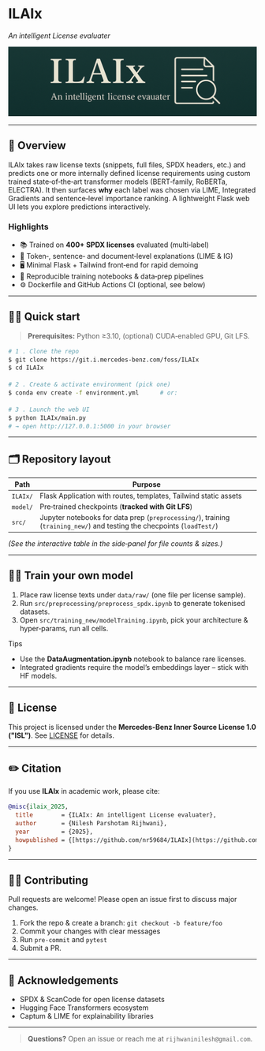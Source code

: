 # ILAIx

*An intelligent License evaluater*

![banner](banner.png) <!-- optional: replace with your own banner or remove -->

---

## 🚀 Overview

ILAIx takes raw license texts (snippets, full files, SPDX headers, etc.) and predicts one or more internally defined license requirements using custom trained state‑of‑the‑art transformer models (BERT‑family, RoBERTa, ELECTRA). It then surfaces **why** each label was chosen via LIME, Integrated Gradients and sentence‑level importance ranking. A lightweight Flask web UI lets you explore predictions interactively.

### Highlights

* 📚 Trained on **400+ SPDX licenses** evaluated (multi‑label)
* 🔎 Token‑, sentence‑ and document‑level explanations (LIME & IG)
* 🖥️ Minimal Flask + Tailwind front‑end for rapid demoing
* 🧪 Reproducible training notebooks & data‑prep pipelines
* ⚙️ Dockerfile and GitHub Actions CI (optional, see below)

---

## 🏃‍♂️ Quick start

> **Prerequisites:** Python ≥3.10, (optional) CUDA‑enabled GPU, Git LFS.

```bash
# 1 . Clone the repo
$ git clone https://git.i.mercedes-benz.com/foss/ILAIx
$ cd ILAIx

# 2 . Create & activate environment (pick one)
$ conda env create -f environment.yml      # or:

# 3 . Launch the web UI
$ python ILAIx/main.py
# → open http://127.0.0.1:5000 in your browser
```

---

## 🗂️ Repository layout

| Path                                   | Purpose                                                                           |
| -------------------------------------- | --------------------------------------------------------------------------------- |
| `ILAIx/`                               | Flask Application with routes, templates, Tailwind static assets                  |
| `model/`                               | Pre‑trained checkpoints (**tracked with Git LFS**)                                |
| `src/`                                 | Jupyter notebooks for data prep (`preprocessing/`), training (`training_new/`) and testing the checpoints (`loadTest/`) |

*(See the interactive table in the side‑panel for file counts & sizes.)*

---

## 🧑‍💻 Train your own model

1. Place raw license texts under `data/raw/` (one file per license sample).
2. Run `src/preprocessing/preprocess_spdx.ipynb` to generate tokenised datasets.
3. Open `src/training_new/modelTraining.ipynb`, pick your architecture & hyper‑params, run all cells.

Tips

* Use the **DataAugmentation.ipynb** notebook to balance rare licenses.
* Integrated gradients require the model’s embeddings layer – stick with HF models.

---

## 📜 License

<!-- TODO: choose one (MIT shown here) -->

This project is licensed under the **Mercedes-Benz Inner Source License 1.0 ("ISL")**. See [LICENSE](LICENSE) for details.

---

## ✏️ Citation

If you use **ILAIx** in academic work, please cite:

```bibtex
@misc{ilaix_2025,
  title        = {ILAIx: An intelligent License evaluater},
  author       = {Nilesh Parshotam Rijhwani},
  year         = {2025},
  howpublished = {[https://github.com/nr59684/ILAIx](https://github.com/nr59684/ILAIx/)},
}
```

---

## 🙋‍♀️ Contributing

Pull requests are welcome! Please open an issue first to discuss major changes.

1. Fork the repo & create a branch: `git checkout -b feature/foo`
2. Commit your changes with clear messages
3. Run `pre-commit` and `pytest`
4. Submit a PR.

---

## 🤝 Acknowledgements

* SPDX & ScanCode for open license datasets
* Hugging Face Transformers ecosystem
* Captum & LIME for explainability libraries

---

> **Questions?** Open an issue or reach me at `rijhwaninilesh@gmail.com`.
